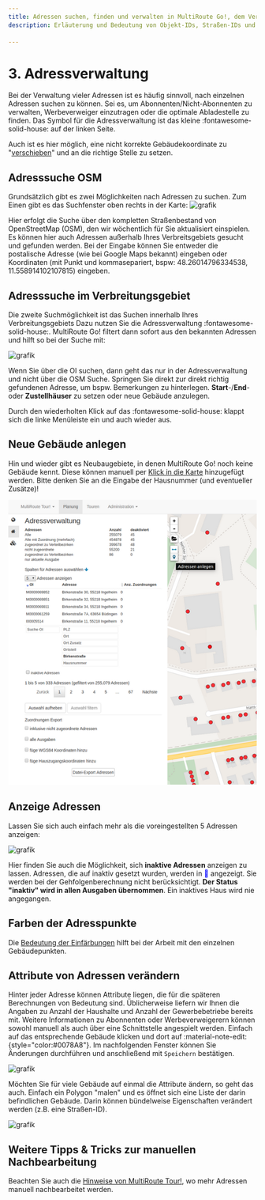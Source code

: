 ```yaml
---
title: Adressen suchen, finden und verwalten in MultiRoute Go!, dem Verlags-GIS mit Anbindung an OpenStreetMap
description: Erläuterung und Bedeutung von Objekt-IDs, Straßen-IDs und die Möglichkeiten der Suche im eigenen Verbreitungsgebiet vs. OpenStreetMap Bestand. Anlage von Werbeverweigerern und Zustellbesonderheiten.

---
```


# **3. Adressverwaltung**

Bei der Verwaltung vieler Adressen ist es häufig sinnvoll, nach einzelnen Adressen suchen zu können. Sei es, um Abonnenten/Nicht-Abonnenten zu verwalten, Werbeverweiger einzutragen oder die optimale Abladestelle zu finden. Das Symbol für die Adressverwaltung ist das kleine :fontawesome-solid-house: auf der linken Seite.

Auch ist es hier möglich, eine nicht korrekte Gebäudekoordinate zu "<a href="https://tour.multiroute.de/handbuch/tipps/#adressen-umsetzen" target="_blank">verschieben</a>"  und an die richtige Stelle zu setzen.

## Adresssuche OSM

Grundsätzlich gibt es zwei Möglichkeiten nach Adressen zu suchen. Zum Einen gibt es das Suchfenster oben rechts in der Karte:
![grafik](https://user-images.githubusercontent.com/99329016/159438382-7b4b98d8-f872-4868-a1b6-1f15d8f7da1f.png "OSM Suche")

Hier erfolgt die Suche über den kompletten Straßenbestand von OpenStreetMap (OSM), den wir wöchentlich für Sie aktualisiert einspielen. Es können hier auch Adressen außerhalb Ihres Verbreitsgebiets gesucht und gefunden werden. Bei der Eingabe können Sie entweder die postalische Adresse (wie bei Google Maps bekannt) eingeben oder Koordinaten (mit Punkt und kommasepariert, bspw: 48.26014796334538, 11.558914102107815) eingeben.  


## Adresssuche im Verbreitungsgebiet

Die zweite Suchmöglichkeit ist das Suchen innerhalb Ihres Verbreitungsgebiets Dazu nutzen Sie die Adressverwaltung :fontawesome-solid-house:. 
MultiRoute Go! filtert dann sofort aus den bekannten Adressen und hilft so bei der Suche mit:

![grafik](https://user-images.githubusercontent.com/99329016/159439198-8f9b6935-d615-41f6-8206-fedb003bdd23.png "Adresssuche in der Adressverwaltung")

Wenn Sie über die OI suchen, dann geht das nur in der Adressverwaltung und nicht über die OSM Suche. Springen Sie direkt zur direkt richtig gefundenen Adresse, um bspw. Bemerkungen zu hinterlegen. **Start**-/**End**- oder **Zustellhäuser** zu setzen oder neue Gebäude anzulegen.

Durch den wiederholten Klick auf das :fontawesome-solid-house: klappt sich die linke Menüleiste ein und auch wieder aus.

## Neue Gebäude anlegen

Hin und wieder gibt es Neubaugebiete, in denen MultiRoute Go! noch keine Gebäude kennt. Diese können manuell per [Klick in die Karte](../tipps/#adressen-neu-anlegen) hinzugefügt werden. Bitte denken Sie an die Eingabe der Hausnummer (und eventueller Zusätze)!

![!](assets/Adressverwaltung2.png "Adressen neu anlegen")

## Anzeige Adressen

Lassen Sie sich auch einfach mehr als die voreingestellten 5 Adressen anzeigen:

![grafik](https://user-images.githubusercontent.com/99329016/168275309-0510484d-8d04-4887-8a55-7b891dac5a73.png "Anzeige konfigurieren")

Hier finden Sie auch die Möglichkeit, sich **inaktive Adressen** anzeigen zu lassen.
Adressen, die auf inaktiv gesetzt wurden, werden in <span style="color: blue;">&#x1f534;&#xfe0e;</span> angezeigt. Sie werden bei der Gehfolgenberechnung nicht berücksichtigt. **Der Status "inaktiv" wird in allen Ausgaben übernommen**. Ein inaktives Haus wird nie angegangen.


## Farben der Adresspunkte

Die [Bedeutung der Einfärbungen](../gebietsplanung/#bedeutung-der-punkteinfarbungen) hilft bei der Arbeit mit den einzelnen Gebäudepunkten.

## Attribute von Adressen verändern

Hinter jeder Adresse können Attribute liegen, die für die späteren Berechnungen von Bedeutung sind. Üblicherweise liefern wir Ihnen die Angaben zu Anzahl der Haushalte und Anzahl der Gewerbebetriebe bereits mit. Weitere Informationen zu Abonnenten oder Werbeverweigerern können sowohl manuell als auch über eine Schnittstelle angespielt werden.
Einfach auf das entsprechende Gebäude klicken und dort auf :material-note-edit:{style="color:#0078A8"}. Im nachfolgenden Fenster können Sie Änderungen durchführen und anschließend mit ```Speichern``` bestätigen.

![grafik](https://user-images.githubusercontent.com/99329016/168279002-e9c2432b-bafc-435e-9083-31d220d87d88.png "Adresseigenschaften eingeben")

Möchten Sie für viele Gebäude auf einmal die Attribute ändern, so geht das auch. Einfach ein Polygon "malen" und es öffnet sich eine Liste der darin befindlichen Gebäude. Darin können bündelweise Eigenschaften verändert werden (z.B. eine Straßen-ID).

![grafik](https://user-images.githubusercontent.com/99329016/168278913-20909be5-c3c8-4942-afe4-5296da7fdd79.png "Massenbearbeitung von Adressinformationen")


## Weitere Tipps & Tricks zur manuellen Nachbearbeitung
Beachten Sie auch die [Hinweise von MultiRoute Tour!](https://tour.multiroute.de/handbuch/tipps/), wo mehr Adressen manuell nachbearbeitet werden.
